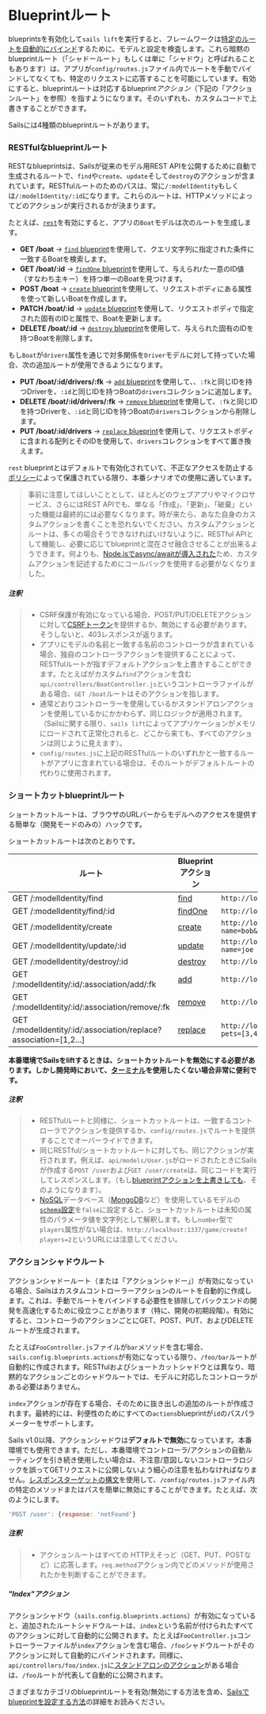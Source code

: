 # Blueprintルート

blueprintsを有効化して`sails lift`を実行すると、フレームワークは[特定のルートを自動的にバインド](https://sailsjs.com/documentation/concepts/Routes)するために、モデルと設定を検査します。これら暗黙のblueprintルート（「シャドールート」もしくは単に「シャドウ」と呼ばれることもあります）は、アプリが`config/routes.js`ファイル内でルートを手動でバインドしてなくても、特定のリクエストに応答することを可能にしています。有効にすると、blueprintルートは対応するblueprint*アクション*（下記の「アクションルート」を参照）を指すようになります。そのいずれも、カスタムコードで上書きすることができます。

Sailsには4種類のblueprintルートがあります。

### RESTfulなblueprintルート

RESTなblueprintsは、Sailsが従来のモデル用REST APIを公開するために自動で生成されるルートで、`find`や`create`、`update`そして`destroy`のアクションが含まれています。RESTfulルートのためのパスは、常に`/:modelIdentity`もしくは`/:modelIdentity/:id`になります。これらのルートは、HTTPメソッドによってどのアクションが実行されるかが決まります。

たとえば、[`rest`](https://sailsjs.com/documentation/reference/configuration/sails-config-blueprints#?routerelated-settings)を有効にすると、アプリの`Boat`モデルは次のルートを生成します。

+ **GET /boat** -> [`find` blueprint](https://sailsjs.com/documentation/reference/blueprint-api/find-where)を使用して、クエリ文字列に指定された条件に一致するBoatを検索します。
+ **GET /boat/:id** -> [`findOne` blueprint](https://sailsjs.com/documentation/reference/blueprint-api/find-one)を使用して、与えられrた一意のID値（すなわち主キー）を持つ単一のBoatを見つけます。
+ **POST /boat** -> [`create` blueprint](https://sailsjs.com/documentation/reference/blueprint-api/create)を使用して、リクエストボディにある属性を使って新しいBoatを作成します。
+ **PATCH /boat/:id** -> [`update` blueprint](https://sailsjs.com/documentation/reference/blueprint-api/update)を使用して、リクエストボディで指定された固有のIDと属性で、Boatを更新します。
+ **DELETE /boat/:id** -> [`destroy` blueprint](https://sailsjs.com/documentation/reference/blueprint-api/destroy)を使用して、与えられた固有のIDを持つBoatを削除します。


もし`Boat`が`drivers`属性を通じで対多関係を`Driver`モデルに対して持っていた場合、次の追加ルートが使用できるようになります。

+ **PUT /boat/:id/drivers/:fk** -> [`add` blueprint](https://sailsjs.com/documentation/reference/blueprint-api/add-to)を使用して、、`:fk`と同じIDを持つDriverを、`:id`と同じIDを持つBoatの`drivers`コレクションに追加します。
+ **DELETE /boat/:id/drivers/:fk** -> [`remove` blueprint](https://sailsjs.com/documentation/reference/blueprint-api/remove-from)を使用して、`:fk`と同じIDを持つDriverを、`:id`と同じIDを持つBoatの`drivers`コレクションから削除します。
+ **PUT /boat/:id/drivers** -> [`replace` blueprint](https://sailsjs.com/documentation/reference/blueprint-api/replace)を使用して、リクエストボディに含まれる配列とそのIDを使用して、`drivers`コレクションをすべて置き換えます。

`rest` blueprintとはデフォルトで有効化されていて、不正なアクセスを防止する[ポリシー](https://sailsjs.com/documentation/concepts/Policies)によって保護されている限り、本番シナリオでの使用に適しています。

> 事前に注意してほしいこととして、ほとんどのウェブアプリやマイクロサービス、さらにはREST APIでも、単なる「作成」、「更新」、「破棄」といった機能は最終的には必要なくなります。時が来たら、あなた自身のカスタムアクションを書くことを恐れないでください。カスタムアクションとルートは、多くの場合そうできなければいけないように、RESTful APIとして機能し、必要に応じてblueprintと混在させ融合させることが出来るようできます。何よりも、[Node.jsでasync/awaitが導入された](https://gist.github.com/mikermcneil/c1028d000cc0cc8bce995a2a82b29245)ため、カスタムアクションを記述するためにコールバックを使用する必要がなくなりました。

<!--
If we keep this, we should find a way to word it better:
In fact, unless you're already familiar with how to customize blueprints in Sails, it's usually a good idea to lean towards using custom actions any time you find yourself unsure whether to continue with REST blueprints or switch to a custom action for a particular feature, it's usually a good idea to lean towards custom actions.
-->

##### 注釈

> + CSRF保護が有効になっている場合、POST/PUT/DELETEアクションに対して[CSRFトークン](https://sailsjs.com/documentation/concepts/security/csrf)を提供するか、無効にする必要があります。そうしないと、403レスポンスが返ります。
> + アプリにモデルの名前と一致する名前のコントローラが含まれている場合、独自のコントローラアクションを提供することによって、RESTfulルートが指すデフォルトアクションを上書きすることができます。たとえばがカスタム`find`アクションを含む`api/controllers/BoatController.js`というコントローラファイルがある場合、`GET /boat`ルートはそのアクションを指します。
> + 通常どおりコントローラーを使用しているかスタンドアロンアクションを使用しているかにかかわらず、同じロジックが適用されます。（Sailsに関する限り、`sails lift`によってアプリケーションがメモリにロードされて正常化されると、どこから来ても、すべてのアクションは同じように見えます）。
> + `config/routes.js`に上記のRESTfulルートのいずれかと一致するルートがアプリに含まれている場合は、そのルートがデフォルトルートの代わりに使用されます。

### ショートカットblueprintルート

ショートカットルートは、ブラウザのURLバーからモデルへのアクセスを提供する簡単な（開発モードのみの）ハックです。

ショートカットルートは次のとおりです。

| ルート | Blueprintアクション | URL例 |
| ----- | ----------------------- | ------- |
| GET /:modelIdentity/find | [find](https://sailsjs.com/documentation/reference/blueprint-api/find-where) | `http://localhost:1337/user/find?name=bob`
| GET /:modelIdentity/find/:id | [findOne](https://sailsjs.com/documentation/reference/blueprint-api/find-one) | `http://localhost:1337/user/find/123`
| GET /:modelIdentity/create | [create](https://sailsjs.com/documentation/reference/blueprint-api/create) | `http://localhost:1337/user/create?name=bob&age=18`
| GET /:modelIdentity/update/:id | [update](https://sailsjs.com/documentation/reference/blueprint-api/update) | `http://localhost:1337/user/update/123?name=joe`
| GET /:modelIdentity/destroy/:id | [destroy](https://sailsjs.com/documentation/reference/blueprint-api/destroy) | `http://localhost:1337/user/destroy/123`
| GET /:modelIdentity/:id/:association/add/:fk | [add](https://sailsjs.com/documentation/reference/blueprint-api/add-to) | `http://localhost:1337/user/123/pets/add/3`
| GET /:modelIdentity/:id/:association/remove/:fk | [remove](https://sailsjs.com/documentation/reference/blueprint-api/remove-from) | `http://localhost:1337/user/123/pets/remove/3`
| GET /:modelIdentity/:id/:association/replace?association=[1,2...] | [replace](https://sailsjs.com/documentation/reference/blueprint-api/replace) | `http://localhost:1337/user/123/pets/replace?pets=[3,4]`

**本番環境でSailsをliftするときは、ショートカットルートを無効にする必要があります。しかし開発時において、[ターミナル](https://sailsjs.com/documentation/reference/command-line-interface/sails-console)を使用したくない場合非常に便利です。**

##### 注釈

> + RESTfulルートと同様に、ショートカットルートは、一致するコントローラでアクションを提供するか、`config/routes.js`でルートを提供することでオーバーライドできます。
> + 同じRESTful/ショートカットルートに対しても、同じアクションが実行されます。例えば、`api/models/User.js`がロードされたときにSailsが作成する`POST /user`および`GET /user/create`は、同じコードを実行してレスポンスします。（もし[blueprintアクションを上書きしても](https://sailsjs.com/documentation/reference/blueprint-api#?overriding-blueprints)、そのようになります）。
> + <a href="https://en.wikipedia.org/wiki/NoSQL" target="_blank">NoSQL</a>データベース（<a href="https://docs.mongodb.com/" target="_blank">MongoDB</a>など）を使用しているモデルの[`schema`設定](https://sailsjs.com/documentation/concepts/models-and-orm/model-settings#?schema)を`false`に設定すると、ショートカットルートは未知の属性のパラメータ値を文字列として解釈します。もし`number`型で`players`属性がない場合は、`http://localhost:1337/game/create?players=2`というURLには注意してください。

### アクションシャドウルート

アクションシャドールート（または「アクションシャドー」）が有効になっている場合、Sailsはカスタムコントローラーアクションのルートを自動的に作成します。これは、手動でルートをバインドする必要性を排除してバックエンドの開発を高速化するために役立つことがあります（特に、開発の初期段階）。有効にすると、コントローラのアクションごとにGET、POST、PUT、およびDELETEルートが生成されます。

たとえば`FooController.js`ファイルが`bar`メソッドを含む場合、`sails.config.blueprints.actions`が有効になっている限り、`/foo/bar`ルートが自動的に作成されます。RESTfulおよびショートカットシャドウとは異なり、暗黙的なアクションごとのシャドウルートでは、モデルに対応したコントローラがある必要はありません。

`index`アクションが存在する場合、そのために抜き出しの追加のルートが作成されます。最終的には、利便性のためにすべての`actions`blueprintが`id`のパスパラメーターをサポートします。

Sails v1.0以降、アクションシャドウは**デフォルトで無効**になっています。本番環境でも使用できます。ただし、本番環境でコントローラ/アクションの自動ルーティングを引き続き使用したい場合は、不注意/意図しないコントローラロジックを誤ってGETリクエストに公開しないよう細心の注意を払わなければなりません。[レスポンスターゲットの構文](https://sailsjs.com/documentation/concepts/routes/custom-routes#?response-target-syntax)を使用して、`/config/routes.js`ファイル内の特定のメソッドまたはパスを簡単に無効にすることができます。たとえば、次のようにします。

```javascript
'POST /user': {response: 'notFound'}
```

##### 注釈

> + アクションルートはすべての HTTPえそっど（GET、PUT、POSTなど）に応答します。`req.method`アクション内でどのメソッドが使用されたかを判断することができます。

##### "Index"アクション

アクションシャドウ（`sails.config.blueprints.actions`）が有効になっていると、追加されたルートシャドウルートは、`index`という名前が付けられたすべてのアクションに対して自動的に公開されます。たとえば`FooController.js`コントローラーファイルが`index`アクションを含む場合、`/foo`シャドウルートがそのアクションに対して自動的にバインドされます。同様に、`api/controllers/foo/index.js`に[スタンドアロンのアクション](https://sailsjs.com/documentation/concepts/actions-and-controllers#?standalone-actions)がある場合は、`/foo`ルートが代表して自動的に公開されます。

<!--
TODO: check on this (it's unclear what point it was trying to get across):

> Note:  Action shadows come with a special exception for top-level standalone actions.  For example, if you have a standalone action at `api/controllers/index.js`, it will be bound to a `/` shadow route automatically.

-->

さまざまなカテゴリのblueprintルートを有効/無効にする方法を含め、[Sailsでblueprintを設定する方法](https://sailsjs.com/documentation/reference/configuration/sails-config-blueprints)の詳細をお読みください。

<docmeta name="displayName" value="Blueprint routes">

